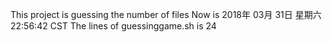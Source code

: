 This project is guessing the number of files
Now is 2018年 03月 31日 星期六 22:56:42 CST
The lines of guessinggame.sh is 24
